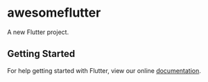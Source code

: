 # awesomeflutter

A new Flutter project.

## Getting Started

For help getting started with Flutter, view our online
[documentation](https://flutter.io/).
